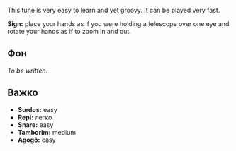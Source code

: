 This tune is very easy to learn and yet groovy. It can be played very fast.

**Sign:** place your hands as if you were holding a telescope over one eye and
rotate your hands as if to zoom in and out.

## Фон

*To be written.*

## Важко

* **Surdos:** easy
* **Repi:** легко
* **Snare:** easy
* **Tamborim:** medium
* **Agogô:** easy
